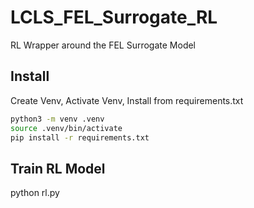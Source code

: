 # LCLS_FEL_Surrogate_RL
RL Wrapper around the FEL Surrogate Model

## Install
Create Venv, Activate Venv, Install from requirements.txt
```bash
python3 -m venv .venv
source .venv/bin/activate
pip install -r requirements.txt
```

## Train RL Model
python rl.py